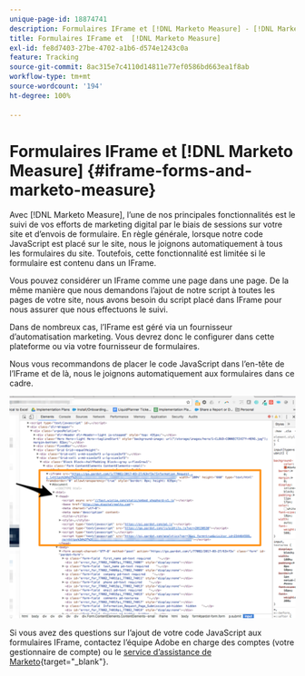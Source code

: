 ```yaml
---
unique-page-id: 18874741
description: Formulaires IFrame et [!DNL Marketo Measure] - [!DNL Marketo Measure] - Documentation du produit
title: Formulaires IFrame et  [!DNL Marketo Measure]
exl-id: fe8d7403-27be-4702-a1b6-d574e1243c0a
feature: Tracking
source-git-commit: 8ac315e7c4110d14811e77ef0586bd663ea1f8ab
workflow-type: tm+mt
source-wordcount: '194'
ht-degree: 100%

---
```


# Formulaires IFrame et [!DNL Marketo Measure] {#iframe-forms-and-marketo-measure}

Avec [!DNL Marketo Measure], l’une de nos principales fonctionnalités est le suivi de vos efforts de marketing digital par le biais de sessions sur votre site et d’envois de formulaire. En règle générale, lorsque notre code JavaScript est placé sur le site, nous le joignons automatiquement à tous les formulaires du site. Toutefois, cette fonctionnalité est limitée si le formulaire est contenu dans un IFrame.

Vous pouvez considérer un IFrame comme une page dans une page. De la même manière que nous demandons l’ajout de notre script à toutes les pages de votre site, nous avons besoin du script placé dans IFrame pour nous assurer que nous effectuons le suivi.

Dans de nombreux cas, l’IFrame est géré via un fournisseur d’automatisation marketing. Vous devrez donc le configurer dans cette plateforme ou via votre fournisseur de formulaires.

Nous vous recommandons de placer le code JavaScript dans l’en-tête de l’IFrame et de là, nous le joignons automatiquement aux formulaires dans ce cadre.

![](assets/1-1.png)

Si vous avez des questions sur l’ajout de votre code JavaScript aux formulaires IFrame, contactez l’équipe Adobe en charge des comptes (votre gestionnaire de compte) ou le [service d’assistance de Marketo](https://nation.marketo.com/t5/support/ct-p/Support){target="_blank"}.
